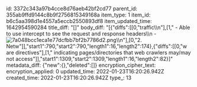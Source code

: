id: 3372c343a97b4cce8d76aeb42bf2cd77
parent_id: 355ab9ffd9144c8b9f2756815349168a
item_type: 1
item_id: b6c5aa398d1e4557a5eccb2550893df8
item_updated_time: 1642954590284
title_diff: "[]"
body_diff: "[{\"diffs\":[[0,\"traffic\\\n\"],[1,\"        - Able to use intercept to see the request and response headers\\\n        - ![7a048bcc1eca1e77dcfbb7bf2b7786d2.png](:/624c0e32107947aca38172d39ca58048)\\\n\"],[0,\"2.  Netw\"]],\"start1\":790,\"start2\":790,\"length1\":16,\"length2\":174},{\"diffs\":[[0,\"w are directives\"],[1,\" indicating pages/directories that web crawlers may/may not access\"]],\"start1\":1309,\"start2\":1309,\"length1\":16,\"length2\":82}]"
metadata_diff: {"new":{},"deleted":[]}
encryption_cipher_text: 
encryption_applied: 0
updated_time: 2022-01-23T16:20:26.942Z
created_time: 2022-01-23T16:20:26.942Z
type_: 13